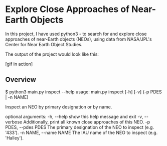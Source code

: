 # Explore Close Approaches of Near-Earth Objects

In this project, I have used python3 - to search for and explore close approaches of near-Earth objects (NEOs), using data from NASA/JPL's Center for Near Earth Object Studies.

The output of the project would look like this:

[gif in action]

## Overview


$ python3 main.py inspect --help
usage: main.py inspect [-h] [-v] (-p PDES | -n NAME)

Inspect an NEO by primary designation or by name.

optional arguments:
  -h, --help            show this help message and exit
  -v, --verbose         Additionally, print all known close approaches of this NEO.
  -p PDES, --pdes PDES  The primary designation of the NEO to inspect (e.g. '433').
  -n NAME, --name NAME  The IAU name of the NEO to inspect (e.g. 'Halley').

